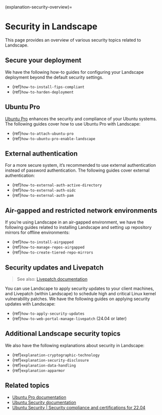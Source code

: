 (explanation-security-overview)=
# Security in Landscape

This page provides an overview of various security topics related to Landscape.

## Secure your deployment

We have the following how-to guides for configuring your Landscape deployment beyond the default security settings.

- {ref}`how-to-install-fips-compliant`
- {ref}`how-to-harden-deployment`

## Ubuntu Pro

[Ubuntu Pro](https://ubuntu.com/pro) enhances the security and compliance of your Ubuntu systems. The following guides cover how to use Ubuntu Pro with Landscape:

- {ref}`how-to-attach-ubuntu-pro`
- {ref}`how-to-ubuntu-pro-enable-landscape`

## External authentication

For a more secure system, it’s recommended to use external authentication instead of password authentication. The following guides cover external authentication:

- {ref}`how-to-external-auth-active-directory`
- {ref}`how-to-external-auth-oidc`
- {ref}`how-to-external-auth-pam`

## Air-gapped and restricted network environments

If you’re using Landscape in an air-gapped environment, we have the following guides related to installing Landscape and setting up repository mirrors for offline environments:

- {ref}`how-to-install-airgapped`
- {ref}`how-to-manage-repos-airgapped`
- {ref}`how-to-create-tiered-repo-mirrors`

## Security updates and Livepatch

> See also: [Livepatch documentation](https://ubuntu.com/security/livepatch/docs)

You can use Landscape to apply security updates to your client machines, and Livepatch (within Landscape) to schedule high and critical Linux kernel vulnerability patches. We have the following guides on applying security updates with Landscape:

- {ref}`how-to-apply-security-updates`
- {ref}`how-to-web-portal-manage-livepatch` (24.04 or later)

## Additional Landscape security topics

We also have the following explanations about security in Landscape:

- {ref}`explanation-cryptographic-technology`
- {ref}`explanation-security-disclosure`
- {ref}`explanation-data-handling`
- {ref}`explanation-apparmor`

## Related topics

- [Ubuntu Pro documentation](https://documentation.ubuntu.com/pro/)
- [Ubuntu Security documentation](https://ubuntu.com/security)
- [Ubuntu Security | Security compliance and certifications for 22.04](https://ubuntu.com/security/certifications/docs/2204)